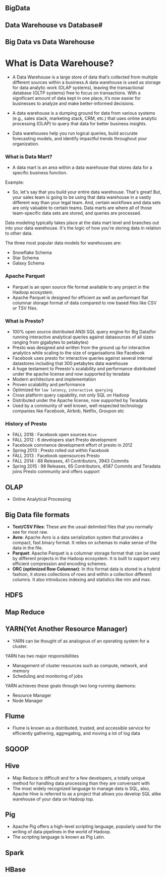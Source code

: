 
## BigData


## Data Warehouse vs Database#

## Big Data vs Data Warehouse

# What is Data Warehouse?

- A Data Warehouse is a large store of data that’s collected from multiple different sources within a business.A data warehouse is used as storage for data analytic work (OLAP systems), leaving the transactional database (OLTP systems) free to focus on transactions. With a significant amount of data kept in one place, it’s now easier for businesses to analyze and make better-informed decisions.

- A data warehouse is a dumping ground for data from various systems (e.g., sales stack, marketing stack, CRM, etc.) that uses online analytic processing (OLAP) to query that data for better business insights.

- Data warehouses help you run logical queries, build accurate forecasting models, and identify impactful trends throughout your organization.


### What is Data Mart?
- A data mart is an area within a data warehouse that stores data for a specific business function.

Example:
- So, let's say that you build your entire data warehouse. That's great! But, your sales team is going to be using that data warehouse in a vastly different way than your legal team. And, certain workflows and data sets are only valuable to certain teams. Data marts are where all of those team-specific data sets are stored, and queries are processed.


Data modeling typically takes place at the data mart level and branches out into your data warehouse. It's the logic of how you're storing data in relation to other data.

The three most popular data models for warehouses are:

- Snowflake Schema
- Star Schema
- Galaxy Schema



### Apache Parquet
- Parquet is an open source file format available to any project in the Hadoop ecosystem. 
- Apache Parquet is designed for efficient as well as performant flat columnar storage format of data compared to row based files like CSV or TSV files.




### What is Presto?

- 100% open source distributed ANSI SQL query engine for Big Data(for running interactive analytical queries against datasources of all sizes
  ranging from gigabytes to petabytes)
- Presto was designed and written from the ground up for interactive analytics while scaling to the size of organisations
  like Facebook
- Facebook uses presto for interactive queries against several internal datastores including that 300 petabytes data
  warehouse 
- A huge testament to Preesto's scalability and performance distributed under the apache license and now supported by   teradata
- Modern architecture and implementation
- Proven scalability and performance
- Optimized for `low latency`, `interactive querying`
- Cross platform query capability, not only SQL on Hadoop
- Distributed under the Apache license, now supported by  Teradata
- Used by a community of well known, well respected technology companies like Facebook, Airbnb, Netflix, Groupon etc


### History of Presto
- FALL 2018 : Facebook open sources `Hive`
- FALL 2012 : 6 developers start Presto development
- Facebook commence development effort of presto in 2012
- Spring 2013 :  Presto rolled out within Facebook
- FALL 2013 : Facebook opensources Presto
- FALL 2014  : 88 Releases, 41 Contributors, 3943 Commits
- Spring 2015 :  98 Releases, 65 Contributors, 4587 Commits  and Teradata joins Presto community and offers support 


## OLAP
- Online Analytical Processing

## Big Data file formats

- **Text/CSV Files**: These are the usual delimited files that you normally see for most raw.
- **Avro**: Apache Avro is a data serialization system that provides a compact, fast binary format. It relies on schemas to make sense of the data in the file.
- **Parquet**: Apache Parquet is a columnar storage format that can be used by different projects in the Hadoop ecosystem. It is built to support very efficient compression and encoding schemes.
- **ORC (optimized Row Columnar)**: In this format data is stored in a hybrid fashion, it stores collections of rows and within a collection different columns. It also introduces indexing and statistics like min and max.


## HDFS

## Map Reduce

## YARN(Yet Another Resource Manager)
- YARN can be thought of as analogous of an operating system for a cluster.

YARN has two major responsibilities
- Management of cluster resources such as compute, network, and memory
- Scheduling and monitoring of jobs

YARN achieves these goals through two long-running daemons:
- Resource Manager
- Node Manager

## Flume
- Flume is known as a distributed, trusted, and accessible service for efficiently gathering, aggregating, and moving a lot of log data

## SQOOP

## Hive
- Map Reduce is difficult and for a few developers, a totally unique method for handling data processing than they are conversant with
- The most widely recognized language to manage data is SQL, also, Apache Hive is referred to as a project that allows you develop SQL alike warehouse of your data on Hadoop top.
## Pig
- Apache Pig offers a high-level scripting language, popularly used for the writing of data pipelines in the world of Hadoop.
- The scripting language is known as Pig Latin.

## Spark

## HBase


